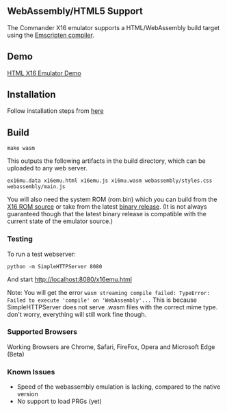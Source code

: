 ## WebAssembly/HTML5 Support
The Commander X16 emulator supports a HTML/WebAssembly build target using the [Emscripten compiler](https://emscripten.org/).

## Demo
[HTML X16 Emulator Demo](https://sebastianvog.github.io/x16-emulator/x16emu.html)
## Installation
Follow installation steps from [here](https://emscripten.org/docs/getting_started/downloads.html#)

## Build

    make wasm

This outputs the following artifacts in the build directory, which can be uploaded to any web server.

	ex16mu.data x16emu.html x16emu.js x16mu.wasm webassembly/styles.css webassembly/main.js

You will also need the system ROM (rom.bin) which you can build from the [X16 ROM source](https://github.com/commanderx16/x16-rom) or take from the latest [binary release](https://github.com/commanderx16/x16-emulator/releases). 
(It is not always guaranteed though that the latest binary release is compatible with the current state of the emulator source.)

### Testing
To run a test webserver:

	python -m SimpleHTTPServer 8080

And start [http://localhost:8080/x16emu.html](http://localhost:8080/x16emu.html)

Note: You will get the error `wasm streaming compile failed: TypeError: Failed to execute 'compile' on 'WebAssembly'...` 
This is because SimpleHTTPServer does not serve .wasm files with the correct mime type. don't worry, everything will still work fine though.

### Supported Browsers
Working Browsers are Chrome, Safari, FireFox, Opera and Microsoft Edge (Beta)

### Known Issues
* Speed of the webassembly emulation is lacking, compared to the native version
* No support to load PRGs (yet)
